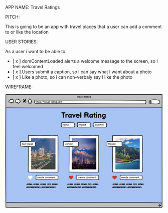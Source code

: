 APP NAME: Travel Ratings

PITCH: 

This is going to be an app with travel places that a user can add a comment to or like the location 

USER STORIES:

As a user i want to be able to 

- [ x ] domContentLoaded alerts a welcome message to the screen, so I feel welcomed
- [ x ] Users submit a caption, so i can say what I want about a photo
- [ x ] Like a photo, so i can non-verbaly say I like the photo

WIREFRAME:

![alt text](Wireframe/travel-rating.png)